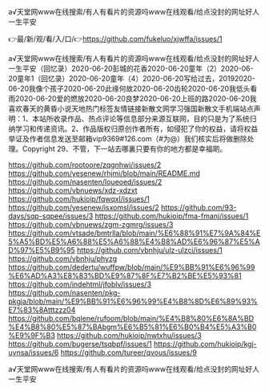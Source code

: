 а√天堂网www在线搜索/有人有看片的资源吗www在线观看/给点没封的网址好人一生平安

👉最/新/观/看/入/口/👉https://github.com/fukeluo/xjwffa/issues/1

а√天堂网www在线搜索/有人有看片的资源吗www在线观看/给点没封的网址好人一生平安（回忆录）2020-06-20彭城的花香2020-06-20童年（2）2020-06-20童年1（回忆录）2020-06-20童年（4）2020-06-20写给过去，20192020-06-20我像个孩子2020-06-20此缘何故2020-06-20齿轮2020-06-20我低头看雨2020-06-20爱的燃放2020-06-20良梦2020-06-20上班的路2020-06-20我喜欢春天的黄昏小说天地热门标签友情链接新散文网学习强国新散文手机端站点声明：1、本站所收录作品、热点评论等信息部分来源互联网，目的只是为了系统归纳学习和传递资讯。2、作品版权归原创作者所有，如侵犯了你的权益，请将权益举证及作者信息发送至邮箱vip9369#126.com（#为@）我们核实后将做删除处理。Copyright
	29、不管，下一站去哪裏只要有你的地方都是幸福啲。


https://github.com/rootoore/zqgnhwi/issues/2
https://github.com/yesenew/rhjmi/blob/main/README.md
https://github.com/nasenten/loueoed/issues/2
https://github.com/vbnuews/xdz-xdzxt
https://github.com/hukioip/fqwqxl/issues/1
https://github.com/yesenew/isxomsl/issues/2
https://github.com/93-days/sqp-sqpee/issues/3
https://github.com/hukioip/fma-fmanj/issues/1
https://github.com/vbnuews/zgm-zgmrg/issues/3
https://github.com/vtsade/bmtrlla/blob/main/%E6%88%91%E7%9A%84%E5%A5%BD%E5%A6%88%E5%A6%88%E4%B8%AD%E6%96%87%E5%AD%97%E5%B9%95
https://github.com/vbnhju/ulz-ulzci/issues/1
https://github.com/vbnhju/phyzg
https://github.com/dedertu/wuffpw/blob/main/%E9%BB%91%E6%96%99%E6%AD%A3%E8%83%BD%E9%87%8F%E7%B2%BE%E5%93%81
https://github.com/indehtml/jfoblv/issues/3
https://github.com/nasenten/pkg-pkgja/blob/main/%E9%BB%91%E6%96%99%E4%B8%8D%E6%89%93%E7%83%8Atttzzz04
https://github.com/bqlene/rufoom/blob/main/%E4%B8%80%E6%8A%BD%E4%B8%80%E5%87%BAbgm%E6%B5%81%E6%B0%B4%E5%A3%B0%E9%9F%B3
https://github.com/hukioip/nwtxhu/issues/3
https://github.com/bugerse/tsqbpf/issues/1
https://github.com/hukioip/kgj-uynsa/issues/6
https://github.com/tureer/qvous/issues/9

а√天堂网www在线搜索/有人有看片的资源吗www在线观看/给点没封的网址好人一生平安

